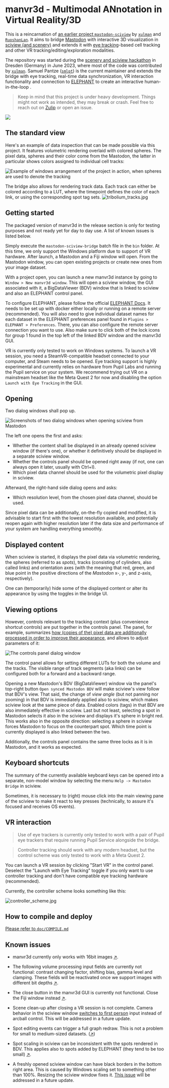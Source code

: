 # manvr3d - Multimodal ANnotation in Virtual Reality/3D

This is a reincarnation of [an earlier project `mastodon-sciview`](https://github.com/mastodon-sc/mastodon-sciview/) by [`xulman`](https://github.com/xulman) and [`RuoshanLan`](https://github.com/ruoshanlan).
It aims to bridge [Mastodon](https://github.com/mastodon-sc) with interactive 3D visualization in [sciview (and scenery)](https://github.com/scenerygraphics/sciview)
and extends it with [eye tracking](https://link.springer.com/chapter/10.1007/978-3-030-66415-2_18)-based cell tracking and other VR tracking/editing/exploration modalities.

The repository was started during the [scenery and sciview hackathon](https://imagesc.zulipchat.com/#narrow/stream/391996-Zzz.3A-.5B2023-06.5D-scenery.2Bsciview-hackathon-dresden)
in Dresden (Germany) in June 2023, where most of the code was contributed by [`xulman`](https://github.com/xulman). Samuel Pantze ([`smlpt`](https://github.com/smlpt/)) is the current maintainer
and extends the bridge with eye tracking, real-time data synchronization, VR interaction functionality and connection to [ELEPHANT](https://elephant-track.github.io/#/)
to create an interactive human-in-the-loop .

> Keep in mind that this project is under heavy development. Things might not work as intended, they may break or crash.
> Feel free to reach out on [Zulip](https://imagesc.zulipchat.com/#narrow/channel/327470-Mastodon/topic/sciview.20bridge/with/507278423)
> or open an issue.

![](doc/msbt2_overview3.jpg)

## The standard view
Here's an example of data inspection that can be made possible via this project. It features volumetric rendering overlaid with colored spheres.
The pixel data, spheres and their color come from the Mastodon, the latter in particular shows colors assigned to individual cell tracks:

![Example of windows arrangement of the project in action, when spheres are used to denote the tracking](doc/full_with_spheres.png)

The bridge also allows for rendering track data. Each track can either be colored according to a LUT,
where the timepoint defines the color of each link, or using the corresponding spot tag sets.
![tribolium_tracks.jpg](doc/tribolium_tracks.jpg)




## Getting started

The packaged version of manvr3d in the release section is only for testing purposes and not ready yet for day to day use. A list of known issues is listed below.

Simply execute the `mastodon-sciview-bridge` batch file in the `bin` folder. At this time, we only support the Windows platform due to support of VR hardware.
After launch, a Mastodon and a Fiji window will open. From the Mastodon window, you can open existing projects or create new ones from your image dataset.

With a project open, you can launch a new manvr3d instance by going to `Window > New manvr3d window`. This will open a sciview window, the GUI associated with it, a BigDataViewer (BDV) window that is linked to sciview and also an ELEPHANT control panel.

To configure ELEPHANT, please follow the official [ELEPHANT Docs](https://elephant-track.github.io/). It needs to be set up with docker either locally or running on a remote server (recommended). You will also need to give individual dataset names for each dataset in the ELEPHANT preferences panel found in `Plugins > ELEPHANT > Preferences`. There, you can also configure the remote server connection you want to use. Also make sure to click both of the lock icons for group 1 found in the top left of the linked BDV window and the manvr3d GUI.

VR is currently only tested to work on Windows systems. To launch a VR session, you need a SteamVR-compatible headset connected to your computer, and Steam needs to be opened. Eye tracking support is highly experimental and currently relies on hardware from Pupil Labs and running the Pupil service on your system. We recommend trying out VR on a mainstream headset like the Meta Quest 2 for now and disabling the option `Launch with Eye Tracking` in the GUI.

## Opening
Two dialog windows shall pop up.

![Screenshots of two dialog windows when opening sciview from Mastodon](doc/two_dialogs.png)

The left one opens the first and asks:
- Whether the content shall be displayed in an already opened sciview window (if there's one),
or whether it definitively should be displayed in a separate sciview window.
- Whether the controls panel should be opened right away (if not, one can always open it later, usually with Ctrl+I).
- Which pixel data channel should be used for the volumetric pixel display in sciview.

Afterward, the right-hand side dialog opens and asks:
- Which resolution level, from the chosen pixel data channel, should be used.

Since pixel data can be additionally, on-the-fly copied and modified,
it is advisable to start first with the lowest resolution available, and potentially reopen again with higher resolution
later if the data size and performance of your system are handling everything smoothly.

## Displayed content
When sciview is started, it displays the pixel data via volumetric rendering, the spheres (referred to as *spots*),
tracks  (consisting of cylinders, also called links) and orientation axes
(with the meaning that red, green, and blue point in the positive directions of the *Mastodon* x-, y-, and z-axis, respectively).

One can (temporarily) hide some of the displayed content or alter its appearance by using
the toggles in the bridge UI.

## Viewing options
However, controls relevant to the tracking context (plus convenience shortcut controls) are put together in the controls panel.
The panel, for example, summarizes [how (copies of the) pixel data are additionally processed in order to improve their appearance](doc/CONTROLS.md),
and allows to adjust parameters of it:

![The controls panel dialog window](doc/UI.jpg)

The control panel allows for setting different LUTs for both the volume and the tracks.
The visible range of track segments (aka links) can be configured both for a forward and a backward range.

Opening a new Mastodon's BDV (BigDataViewer) window via the panel's top-right button `Open synced Mastodon BDV` will make sciview's view follow
that BDV's view. That said, the change of *view angle* (but not panning nor zooming) in that BDV is immediately applied also to sciview, which makes
sciview look at the same piece of data. Enabled colors (tags) in that BDV are also immediately effective in sciview. Last but not least, selecting
a spot in Mastodon selects it also in the sciview and displays it's sphere in bright red.
This works also in the opposite direction: selecting a sphere in sciview forces Mastodon to focus on the counterpart spot.
Which time point is currently displayed  is also linked between the two.

Additionally, the controls panel contains the same three locks as it is in Mastodon, and it works as expected.

## Keyboard shortcuts
The summary of the currently available keyboard keys can be opened into a separate, non-model window by selecting the menu `Help -> Mastodon Bridge` in sciview.

Sometimes, it is necessary to (right) mouse click into the main viewing pane of the sciview to make it react to key presses
(technically, to assure it's focused and receives OS events). 

## VR interaction

> Use of eye trackers is currently only tested to work with a pair of Pupil eye trackers that require running Pupil Service alongside the bridge.

> Controller tracking should work with any modern headset, but the control scheme was only tested to work with a Meta Quest 2.

You can launch a VR session by clicking "Start VR" in the control panel. Deselect the "Launch with Eye Tracking" toggle
if you only want to use controller tracking and don't have compatible eye tracking hardware (recommended).

Currently, the controller scheme looks something like this:

![controller_scheme.jpg](doc/controller_scheme.jpg)

## How to compile and deploy
[Please refer to `doc/COMPILE.md`](doc/COMPILE.md)

## Known issues

- manvr3d currently only works with 16bit images [↗](https://github.com/scenerygraphics/manvr3d/issues/19).

- The following volume processing input fields are currently not functional: contrast changing factor, shifting bias, gamma level and clamping. These fields will be reactivated once we support images with different bit depths [↗](https://github.com/scenerygraphics/manvr3d/issues/20).

- The close button in the manvr3d GUI is currently not functional. Close the Fiji window instead [↗](https://github.com/scenerygraphics/manvr3d/issues/21).

- Scene clean-up after closing a VR session is not complete. Camera behavior in the sciview window [switches to first person](https://github.com/scenerygraphics/sciview/issues/612) input instead of arcball control. This will be addressed in a future update.

- Spot editing events can trigger a full graph redraw. This is not a problem for small to medium-sized datasets. ([↗](https://github.com/scenerygraphics/manvr3d/issues/23))

- Spot scaling in sciview can be inconsistent with the spots rendered in BDV. This applies also to spots added by ELEPHANT (they tend to be too small) [↗](https://github.com/scenerygraphics/manvr3d/issues/22).

- A freshly opened sciview window can have black borders in the bottom right area. This is caused by Windows scaling set to something other than 100%. Resizing the sciview window fixes it. [This issue](https://github.com/scenerygraphics/sciview/issues/553) will be addressed in a future update.
